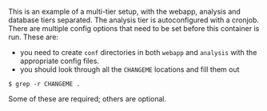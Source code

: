 This is an example of a multi-tier setup, with the webapp, analysis and
database tiers separated. The analysis tier is autoconfigured with a cronjob.
There are multiple config options that need to be set before this container is
run. These are:

- you need to create `conf` directories in both `webapp` and `analysis` with
  the appropriate config files.
- you should look through all the `CHANGEME` locations and fill them out

```
$ grep -r CHANGEME .
```

Some of these are required; others are optional.
